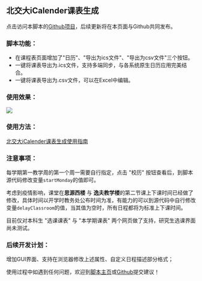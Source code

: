 ## 北交大iCalender课表生成

点击访问本脚本的[Github项目](https://github.com/ZiuChen/BJTU-Schedule-ics-csvGenerator)，后续更新将在本页面与Github共同发布。

### 脚本功能：

* 在课程表页面增加了"日历"、"导出为ics文件"、"导出为csv文件"三个按钮。
* 一键将课表导出为.ics文件，支持多端同步，与各系统原生日历应用完美结合。
* 一键将课表导出为.csv文件，可以在Excel中编辑。 

### 使用效果：

![](https://gitee.com/ziuc/utool-filebed/raw/master//20210817-022711-0076.jpeg)

### 使用方法：

[北交大iCalender课表生成使用指南](https://shimo.im/docs/CkWpdVYhVxYQ6yW9)

### 注意事项：

每学期第一教学周的第一个周一需要自行指定，点击 "校历" 按钮查看后，到脚本源代码修改变量`startMonday`的值即可。

考虑到疫情影响，课堂在**思源西楼** 与 **逸夫教学楼**的第二节课上下课时间已经做了修改，具体时间以开学时教务处公布时间为准，有能力的可以到源代码中自行修改变量`delayClassroom`的值，当其值为空时，所有日程都将为标准上下课时间。 

目前仅对本科生 "选课课表" 与 "本学期课表" 两个网页做了支持，研究生选课界面尚未测试。

### 后续开发计划：

增加GUI界面、支持在浏览器修改上述属性、自定义日程描述部分格式；

使用过程中如遇到任何问题，欢迎到[脚本主页](https://greasyfork.org/zh-CN/scripts/430918)或[Github](https://github.com/ZiuChen/BJTU-Schedule-ics-csvGenerator)提交建议！